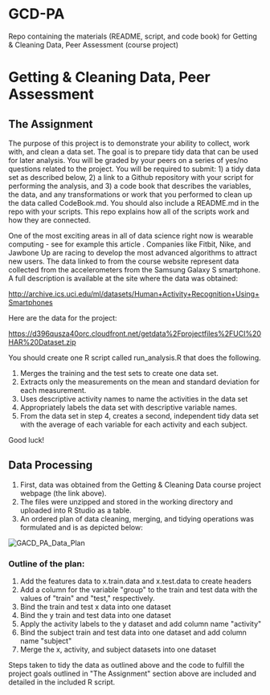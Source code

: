 # GCD-PA
Repo containing the materials (README, script, and code book) for Getting &amp; Cleaning Data, Peer Assessment (course project)

# Getting & Cleaning Data, Peer Assessment

## The Assignment
The purpose of this project is to demonstrate your ability to collect, work with, and clean a data set. The goal is to prepare tidy data that can be used for later analysis. You will be graded by your peers on a series of yes/no questions related to the project. You will be required to submit: 1) a tidy data set as described below, 2) a link to a Github repository with your script for performing the analysis, and 3) a code book that describes the variables, the data, and any transformations or work that you performed to clean up the data called CodeBook.md. You should also include a README.md in the repo with your scripts. This repo explains how all of the scripts work and how they are connected.  

One of the most exciting areas in all of data science right now is wearable computing - see for example this article . Companies like Fitbit, Nike, and Jawbone Up are racing to develop the most advanced algorithms to attract new users. The data linked to from the course website represent data collected from the accelerometers from the Samsung Galaxy S smartphone. A full description is available at the site where the data was obtained: 

http://archive.ics.uci.edu/ml/datasets/Human+Activity+Recognition+Using+Smartphones 

Here are the data for the project: 

https://d396qusza40orc.cloudfront.net/getdata%2Fprojectfiles%2FUCI%20HAR%20Dataset.zip 

You should create one R script called run_analysis.R that does the following. 

1. Merges the training and the test sets to create one data set.
2. Extracts only the measurements on the mean and standard deviation for each measurement. 
3. Uses descriptive activity names to name the activities in the data set
4. Appropriately labels the data set with descriptive variable names. 
5. From the data set in step 4, creates a second, independent tidy data set with the average of each variable for each activity and each subject.

Good luck!

## Data Processing

1. First, data was obtained from the Getting & Cleaning Data course project webpage (the link above).
2. The files were unzipped and stored in the working directory and uploaded into R Studio as a table.
3. An ordered plan of data cleaning, merging, and tidying operations was formulated and is as depicted below:

![GACD_PA_Data_Plan](https://drive.google.com/uc?id=0B8Cec8SOGFjhSkN5TGUxendIRDA&authuser=0?raw=true "GCD_PA_Data_Plan copy")

### Outline of the plan:
1.  Add the features data to x.train.data and x.test.data to create headers
2.  Add a column for the variable "group" to the train and test data with the values of "train" and "test," respectively.
3.  Bind the train and test x data into one dataset
4.  Bind the y train and test data into one dataset
5.  Apply the activity labels to the y dataset and add column name "activity"
6.  Bind the subject train and test data into one dataset and add column name "subject"
7.  Merge the x, activity, and subject datasets into one dataset

Steps taken to tidy the data as outlined above and the code to fulfill the project goals outlined in "The Assignment" section above are included and detailed in the included R script.


